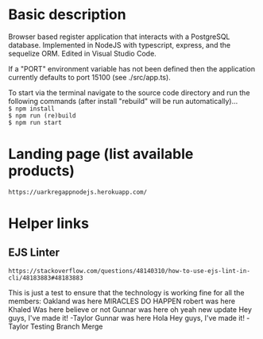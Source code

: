  # Basic description
Browser based register application that interacts with a PostgreSQL database. Implemented in NodeJS with typescript, express, and the sequelize ORM. Edited in Visual Studio Code.  
  
If a "PORT" environment variable has not been defined then the application currently defaults to port 15100 (see ./src/app.ts).  

To start via the terminal navigate to the source code directory and run the following commands (after install "rebuild" will be run automatically)...  
`$ npm install`  
`$ npm run (re)build`  
`$ npm run start`  

 # Landing page (list available products)
`https://uarkregappnodejs.herokuapp.com/`  

 # Helper links
 ## EJS Linter
`https://stackoverflow.com/questions/48140310/how-to-use-ejs-lint-in-cli/48183883#48183883`

This is just a test to ensure that the technology is working fine for all the members:
Oakland was here
MIRACLES DO HAPPEN robert was here
Khaled Was here believe or not
Gunnar was here oh yeah new update
Hey guys, I've made it! -Taylor
Gunnar was here
Hola
Hey guys, I've made it! -Taylor
Testing Branch Merge
